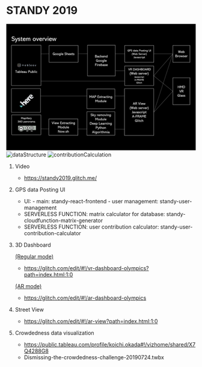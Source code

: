 # STANDY 2019

![diagram](./diagram.png)
![dataStructure](./dataStructure.png)
![contributionCalculation](./contributionCalculation.png)

1. Video

    - https://standy2019.glitch.me/

2. GPS data Posting UI

    - UI: - main: standy-react-frontend - user management: standy-user-management
    - SERVERLESS FUNCTION: matrix calculator for database: standy-cloudfunction-matrix-generator
    - SERVERLESS FUNCTION: user contribution calculator: standy-user-contribution-calculator

3. 3D Dashboard

   [(Regular mode)](bit.ly/Save_the_Olympics)

   - https://glitch.com/edit/#!/vr-dashboard-olympics?path=index.html:1:0

   [(AR mode)](https://ar-dashboard-olympics.glitch.me) 

   - https://glitch.com/edit/#!/ar-dashboard-olympics

4. Street View

   - https://glitch.com/edit/#!/ar-view?path=index.html:1:0

4. Crowdedness data visualization

    - https://public.tableau.com/profile/koichi.okada#!/vizhome/shared/X7Q4288G8
    - Dismissing-the-crowdedness-challenge-20190724.twbx
